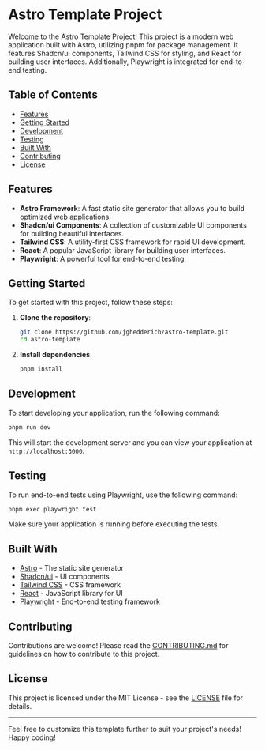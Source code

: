 # Astro Template Project

Welcome to the Astro Template Project! This project is a modern web application built with Astro, utilizing pnpm for package management. It features Shadcn/ui components, Tailwind CSS for styling, and React for building user interfaces. Additionally, Playwright is integrated for end-to-end testing.

## Table of Contents

- [Features](#features)
- [Getting Started](#getting-started)
- [Development](#development)
- [Testing](#testing)
- [Built With](#built-with)
- [Contributing](#contributing)
- [License](#license)

## Features

- **Astro Framework**: A fast static site generator that allows you to build optimized web applications.
- **Shadcn/ui Components**: A collection of customizable UI components for building beautiful interfaces.
- **Tailwind CSS**: A utility-first CSS framework for rapid UI development.
- **React**: A popular JavaScript library for building user interfaces.
- **Playwright**: A powerful tool for end-to-end testing.

## Getting Started

To get started with this project, follow these steps:

1. **Clone the repository**:
   ```bash
   git clone https://github.com/jghedderich/astro-template.git
   cd astro-template
   ```

2. **Install dependencies**:
   ```bash
   pnpm install
   ```

## Development

To start developing your application, run the following command:

```bash
pnpm run dev
```

This will start the development server and you can view your application at `http://localhost:3000`.

## Testing

To run end-to-end tests using Playwright, use the following command:

```bash
pnpm exec playwright test
```

Make sure your application is running before executing the tests.

## Built With

- [Astro](https://astro.build/) - The static site generator
- [Shadcn/ui](https://ui.shadcn.com/) - UI components
- [Tailwind CSS](https://tailwindcss.com/) - CSS framework
- [React](https://reactjs.org/) - JavaScript library for UI
- [Playwright](https://playwright.dev/) - End-to-end testing framework

## Contributing

Contributions are welcome! Please read the [CONTRIBUTING.md](CONTRIBUTING.md) for guidelines on how to contribute to this project.

## License

This project is licensed under the MIT License - see the [LICENSE](LICENSE) file for details.

---

Feel free to customize this template further to suit your project's needs! Happy coding!
